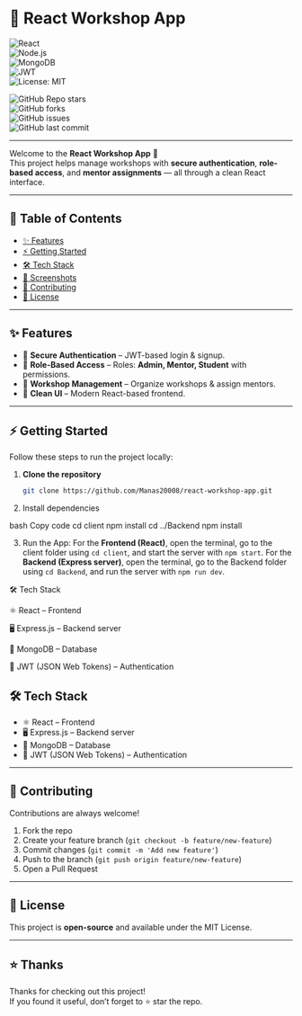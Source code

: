 # 🚀 React Workshop App  

![React](https://img.shields.io/badge/Frontend-React-blue?logo=react)  
![Node.js](https://img.shields.io/badge/Backend-Express.js-green?logo=node.js)  
![MongoDB](https://img.shields.io/badge/Database-MongoDB-darkgreen?logo=mongodb)  
![JWT](https://img.shields.io/badge/Auth-JWT-orange?logo=jsonwebtokens)  
![License: MIT](https://img.shields.io/badge/License-MIT-yellow.svg)  

![GitHub Repo stars](https://img.shields.io/github/stars/Manas20008/react-workshop-app?style=social)  
![GitHub forks](https://img.shields.io/github/forks/Manas20008/react-workshop-app?style=social)  
![GitHub issues](https://img.shields.io/github/issues/Manas20008/react-workshop-app)  
![GitHub last commit](https://img.shields.io/github/last-commit/Manas20008/react-workshop-app)  

---

Welcome to the **React Workshop App** 🎉  
This project helps manage workshops with **secure authentication**, **role-based access**, and **mentor assignments** — all through a clean React interface.  

---

## 📑 Table of Contents  

- [✨ Features](#-features)  
- [⚡ Getting Started](#-getting-started)  
- [🛠️ Tech Stack](#️-tech-stack)  
- [📸 Screenshots](#-screenshots)  
- [🙌 Contributing](#-contributing)  
- [📜 License](#-license)  

---

## ✨ Features  

- 🔐 **Secure Authentication** – JWT-based login & signup.  
- 👥 **Role-Based Access** – Roles: **Admin, Mentor, Student** with permissions.  
- 📅 **Workshop Management** – Organize workshops & assign mentors.  
- 🎨 **Clean UI** – Modern React-based frontend.  

---

## ⚡ Getting Started  

Follow these steps to run the project locally:  

1. **Clone the repository**  
   ```bash
   git clone https://github.com/Manas20008/react-workshop-app.git

2. Install dependencies

bash
Copy code
cd client
npm install
cd ../Backend
npm install

3. Run the App: For the **Frontend (React)**, open the terminal, go to the client folder using `cd client`, and start the server with `npm start`. For the **Backend (Express server)**, open the terminal, go to the Backend folder using `cd Backend`, and run the server with `npm run dev`.

🛠️ Tech Stack

⚛️ React – Frontend

🖥️ Express.js – Backend server

🍃 MongoDB – Database

🔑 JWT (JSON Web Tokens) – Authentication

## 🛠️ Tech Stack
- ⚛️ React – Frontend  
- 🖥️ Express.js – Backend server  
- 🍃 MongoDB – Database  
- 🔑 JWT (JSON Web Tokens) – Authentication  

---

## 🙌 Contributing
Contributions are always welcome!  

1. Fork the repo  
2. Create your feature branch (`git checkout -b feature/new-feature`)  
3. Commit changes (`git commit -m 'Add new feature'`)  
4. Push to the branch (`git push origin feature/new-feature`)  
5. Open a Pull Request  

---

## 📜 License
This project is **open-source** and available under the MIT License.  

---

## ⭐ Thanks
Thanks for checking out this project!  
If you found it useful, don’t forget to ⭐ star the repo.  

